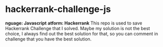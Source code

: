 # hackerrank-challenge-js
<b>nguage: Javascript</b>
<b>atform: Hackerrank</b>
This repo is used to save Hackerrank Challenge that I solved. Maybe my solution is not the best choice, I always find out the best solution for that, so you can comment in challenge that you have the best solution.
